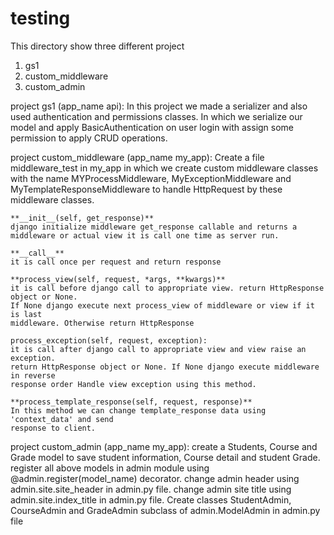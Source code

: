 # testing
This directory show three different project
1. gs1
2. custom_middleware
3. custom_admin

project gs1 (app_name api):
    In this project we made a serializer and also  used authentication and 
    permissions classes. In which we serialize our model and apply 
    BasicAuthentication on user login with assign some permission to
    apply CRUD operations.

project custom_middleware (app_name my_app):
    Create a file middleware_test in my_app in which we create custom
    middleware classes with the name MYProcessMiddleware, MyExceptionMiddleware
    and MyTemplateResponseMiddleware to handle HttpRequest by these
    middleware classes.
    
    **__init__(self, get_response)**
    django initialize middleware get_response callable and returns a
    middleware or actual view it is call one time as server run.
    
    **__call__**
    it is call once per request and return response
    
    **process_view(self, request, *args, **kwargs)**
    it is call before django call to appropriate view. return HttpResponse object or None.
    If None django execute next process_view of middleware or view if it is last
    middleware. Otherwise return HttpResponse
    
    process_exception(self, request, exception):
    it is call after django call to appropriate view and view raise an exception.
    return HttpResponse object or None. If None django execute middleware in reverse
    response order Handle view exception using this method.

    **process_template_response(self, request, response)**
    In this method we can change template_response data using 'context_data' and send
    response to client.

project custom_admin (app_name my_app):
    create a Students, Course and Grade model to save student information, Course detail
    and student Grade.
    register all above models in admin module using @admin.register(model_name) decorator. 
    change admin header using admin.site.site_header in admin.py file.
    change admin site title using admin.site.index_title in admin.py file.
    Create classes StudentAdmin, CourseAdmin and GradeAdmin subclass of admin.ModelAdmin
    in admin.py file
    
